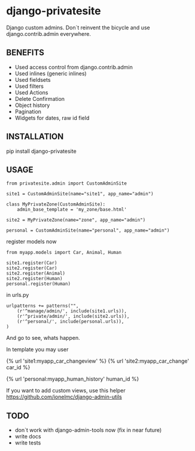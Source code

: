 django-privatesite
==================

Django custom admins.
Don`t reinvent the bicycle and use django.contrib.admin everywhere.

BENEFITS
--------------------------------

* Used access control from django.contrib.admin
* Used inlines (generic inlines)
* Used fieldsets
* Used filters
* Used Actions
* Delete Confirmation
* Object history
* Pagination
* Widgets for dates, raw id field

INSTALLATION
------------------

   pip install django-privatesite

USAGE
------------

    from privatesite.admin import CustomAdminSite

    site1 = CustomAdminSite(name="site1", app_name="admin")

    class MyPrivateZone(CustomAdminSite):
        admin_base_template = 'my_zone/base.html'

    site2 = MyPrivateZone(name="zone", app_name="admin")

    personal = CustomAdminSite(name="personal", app_name="admin")

register models now

    from myapp.models import Car, Animal, Human

    site1.register(Car)
    site2.register(Car)
    site2.register(Animal)
    site2.register(Human)
    personal.register(Human)

in urls.py

    urlpatterns += patterns("",
        (r'^manage/admin/', include(site1.urls)),
        (r'^private/admin/', include(site2.urls)),
        (r'^personal/', include(personal.urls)),
    )

And go to see, whats happen.

In template you may user

   {% url 'site1:myapp_car_changeview' %}
   {% url 'site2:myapp_car_change' car_id %}

   {% url 'personal:myapp_human_history' human_id %}

If you want to add custom views, use this helper
https://github.com/ionelmc/django-admin-utils

TODO
------

* don`t work with django-admin-tools now (fix in near future)
* write docs
* write tests
